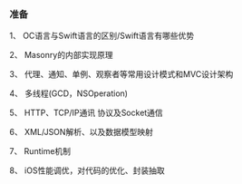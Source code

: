 ### 准备

1、 OC语言与Swift语言的区别/Swift语言有哪些优势  
	
2、 Masonry的内部实现原理  

3、 代理、通知、单例、观察者等常用设计模式和MVC设计架构  

4、 多线程(GCD，NSOperation)  

5、 HTTP、TCP/IP通讯 协议及Socket通信  

6、 XML/JSON解析、以及数据模型映射  

7、 Runtime机制  

8、 iOS性能调优，对代码的优化、封装抽取  

 

